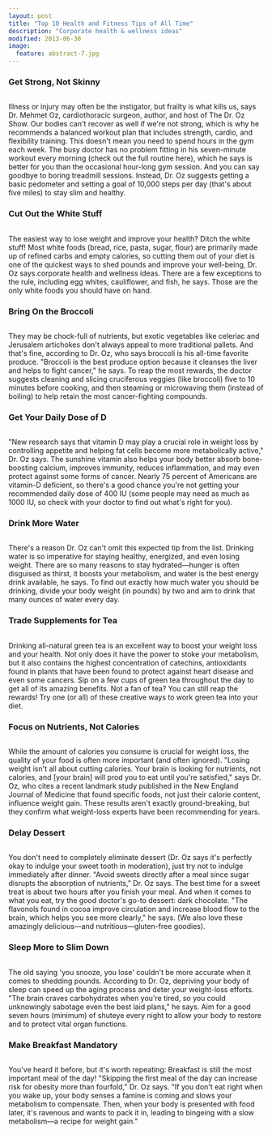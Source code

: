 ```yaml
---
layout: post
title: "Top 10 Health and Fitness Tips of All Time"
description: "Corporate health & wellness ideas"
modified: 2013-06-30
image:
  feature: abstract-7.jpg
---
```


### Get Strong, Not Skinny
<img src="http://img.aws.livestrongcdn.com/ls-1200x630/cme/cme_public_images/www_livestrong_com/cdn-write.demandstudios.com/upload/image/D5/79/5E757E71-3746-4EAF-955E-758CDBC479D5/5E757E71-3746-4EAF-955E-758CDBC479D5.jpg" alt="">

Illness or injury may often be the instigator, but frailty is what kills us, says Dr. Mehmet Oz, cardiothoracic surgeon, author, and host of The Dr. Oz Show. Our bodies can't recover as well if we're not strong, which is why he recommends a balanced workout plan that includes strength, cardio, and flexibility training. This doesn't mean you need to spend hours in the gym each week. The busy doctor has no problem fitting in his seven-minute workout every morning (check out the full routine here), which he says is better for you than the occasional hour-long gym session. And you can say goodbye to boring treadmill sessions. Instead, Dr. Oz suggests getting a basic pedometer and setting a goal of 10,000 steps per day (that's about five miles) to stay slim and healthy.

### Cut Out the White Stuff
<figure>
	<img src="https://www.healthambition.com/wp-content/uploads/2016/09/Why-Bread-Makes-You-Fat-and-High-Fat-Foods-Can-Help-You-Lose-Weight1.jpg" alt="">
</figure>
The easiest way to lose weight and improve your health? Ditch the white stuff! Most white foods (bread, rice, pasta, sugar, flour) are primarily made up of refined carbs and empty calories, so cutting them out of your diet is one of the quickest ways to shed pounds and improve your well-being, Dr. Oz says.corporate health and wellness ideas. There are a few exceptions to the rule, including egg whites, cauliflower, and fish, he says. Those are the only white foods you should have on hand.

### Bring On the Broccoli
<figure>
	<img src="http://sweetteawithlemon.com/wp-content/uploads/2016/03/IMG_2194.jpg" alt="">
</figure>
They may be chock-full of nutrients, but exotic vegetables like celeriac and Jerusalem artichokes don't always appeal to more traditional pallets. And that's fine, according to Dr. Oz, who says broccoli is his all-time favorite produce. "Broccoli is the best produce option because it cleanses the liver and helps to fight cancer," he says. To reap the most rewards, the doctor suggests cleaning and slicing cruciferous veggies (like broccoli) five to 10 minutes before cooking, and then steaming or microwaving them (instead of boiling) to help retain the most cancer-fighting compounds.

### Get Your Daily Dose of D
<figure>
	<img src="../images/d.jpg" alt="">
</figure>
"New research says that vitamin D may play a crucial role in weight loss by controlling appetite and helping fat cells become more metabolically active," Dr. Oz says. The sunshine vitamin also helps your body better absorb bone-boosting calcium, improves immunity, reduces inflammation, and may even protect against some forms of cancer. Nearly 75 percent of Americans are vitamin-D deficient, so there's a good chance you're not getting your recommended daily dose of 400 IU (some people may need as much as 1000 IU, so check with your doctor to find out what's right for you).

### Drink More Water
<figure>
	<img src="../images/water.jpg" alt="">
</figure>
There's a reason Dr. Oz can't omit this expected tip from the list. Drinking water is so imperative for staying healthy, energized, and even losing weight. There are so many reasons to stay hydrated—hunger is often disguised as thirst, it boosts your metabolism, and water is the best energy drink available, he says. To find out exactly how much water you should be drinking, divide your body weight (in pounds) by two and aim to drink that many ounces of water every day.

### Trade Supplements for Tea
<figure>
	<img src="../images/tea.jpg" alt="">
</figure>
Drinking all-natural green tea is an excellent way to boost your weight loss and your health. Not only does it have the power to stoke your metabolism, but it also contains the highest concentration of catechins, antioxidants found in plants that have been found to protect against heart disease and even some cancers. Sip on a few cups of green tea throughout the day to get all of its amazing benefits. Not a fan of tea? You can still reap the rewards! Try one (or all) of these creative ways to work green tea into your diet.

### Focus on Nutrients, Not Calories
<figure>
	<img src="../images/calorie.jpg" alt="">
</figure>
While the amount of calories you consume is crucial for weight loss, the quality of your food is often more important (and often ignored). "Losing weight isn't all about cutting calories. Your brain is looking for nutrients, not calories, and [your brain] will prod you to eat until you're satisfied," says Dr. Oz, who cites a recent landmark study published in the New England Journal of Medicine that found specific foods, not just their calorie content, influence weight gain. These results aren't exactly ground-breaking, but they confirm what weight-loss experts have been recommending for years.

### Delay Dessert
<figure>
	<img src="../images/desert.jpg" alt="">
</figure>
You don't need to completely eliminate dessert (Dr. Oz says it's perfectly okay to indulge your sweet tooth in moderation), just try not to indulge immediately after dinner. "Avoid sweets directly after a meal since sugar disrupts the absorption of nutrients," Dr. Oz says. The best time for a sweet treat is about two hours after you finish your meal. And when it comes to what you eat, try the good doctor's go-to dessert: dark chocolate. "The flavonols found in cocoa improve circulation and increase blood flow to the brain, which helps you see more clearly," he says. (We also love these amazingly delicious—and nutritious—gluten-free goodies).

### Sleep More to Slim Down
<figure>
	<img src="../images/sleep.jpg" alt="">
</figure>
The old saying 'you snooze, you lose' couldn't be more accurate when it comes to shedding pounds. According to Dr. Oz, depriving your body of sleep can speed up the aging process and deter your weight-loss efforts. "The brain craves carbohydrates when you're tired, so you could unknowingly sabotage even the best laid plans," he says. Aim for a good seven hours (minimum) of shuteye every night to allow your body to restore and to protect vital organ functions.

### Make Breakfast Mandatory
<figure>
	<img src="../images/break.jpg" alt="">
</figure>
You've heard it before, but it's worth repeating: Breakfast is still the most important meal of the day! "Skipping the first meal of the day can increase risk for obesity more than fourfold," Dr. Oz says. "If you don't eat right when you wake up, your body senses a famine is coming and slows your metabolism to compensate. Then, when your body is presented with food later, it's ravenous and wants to pack it in, leading to bingeing with a slow metabolism—a recipe for weight gain."

